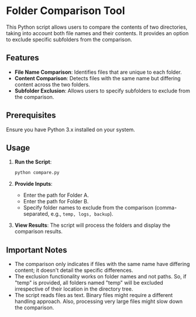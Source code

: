 # Folder Comparison Tool

This Python script allows users to compare the contents of two directories, taking into account both file names and their contents. It provides an option to exclude specific subfolders from the comparison.

## Features
- **File Name Comparison**: Identifies files that are unique to each folder.
- **Content Comparison**: Detects files with the same name but differing content across the two folders.
- **Subfolder Exclusion**: Allows users to specify subfolders to exclude from the comparison.

## Prerequisites
Ensure you have Python 3.x installed on your system.

## Usage

1. **Run the Script**:
    ```bash
    python compare.py
    ```

2. **Provide Inputs**:
    - Enter the path for Folder A.
    - Enter the path for Folder B.
    - Specify folder names to exclude from the comparison (comma-separated, e.g., `temp, logs, backup`).

3. **View Results**: The script will process the folders and display the comparison results.

## Important Notes
- The comparison only indicates if files with the same name have differing content; it doesn't detail the specific differences.
- The exclusion functionality works on folder names and not paths. So, if "temp" is provided, all folders named "temp" will be excluded irrespective of their location in the directory tree.
- The script reads files as text. Binary files might require a different handling approach. Also, processing very large files might slow down the comparison.


